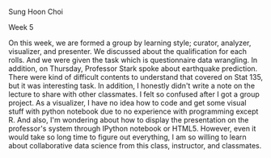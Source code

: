 Sung Hoon Choi

Week 5

On this week, we are formed a group by learning style; curator, analyzer, visualizer, and presenter. We discussed about the qualification for each rolls. And we were given the task which is questionnaire data wrangling. In addition, on Thursday, Professor Stark spoke about earthquake prediction. There were kind of difficult contents to understand that covered on Stat 135, but it was interesting task. In addition, I honestly didn't write a note on the lecture to share with other classmates.
I felt so confused after I got a group project. As a visualizer, I have no idea how to code and get some visual stuff with python notebook due to no experience with programming except R. And also, I'm wondering about how to display the presentation on the professor's system through IPython notebook or HTML5. However, even it would take so long time to figure out everything, I am so willing to learn about collaborative data science from this class, instructor, and classmates.
